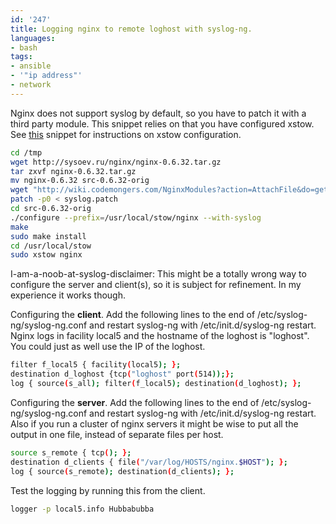 ```yaml
---
id: '247'
title: Logging nginx to remote loghost with syslog-ng.
languages:
- bash
tags:
- ansible
- '"ip address"'
- network
---
```

Nginx does not support syslog by default, so you have to patch it with a third party module. This snippet relies on that you have configured xstow. See [this](http://snippets.aktagon.com/snippets/188-Installing-git-without-getting-screwed-over-when-it-s-time-to-uninstall-upgrade-or-install-package-maintainer-s-version) snippet for instructions on xstow configuration.


```bash
cd /tmp
wget http://sysoev.ru/nginx/nginx-0.6.32.tar.gz
tar zxvf nginx-0.6.32.tar.gz
mv nginx-0.6.32 src-0.6.32-orig
wget "http://wiki.codemongers.com/NginxModules?action=AttachFile&do=get&target=syslog.patch" -O syslog.patch
patch -p0 < syslog.patch
cd src-0.6.32-orig
./configure --prefix=/usr/local/stow/nginx --with-syslog
make
sudo make install
cd /usr/local/stow
sudo xstow nginx
```
    

I-am-a-noob-at-syslog-disclaimer: This might be a totally wrong way to configure the server and client(s), so it is subject for refinement. In my experience it works though.

Configuring the **client**. Add the following lines to the end of /etc/syslog-ng/syslog-ng.conf and restart syslog-ng with /etc/init.d/syslog-ng restart. Nginx logs in facility local5 and the hostname of the loghost is "loghost". You could just as well use the IP of the loghost.


```bash
filter f_local5 { facility(local5); };
destination d_loghost {tcp("loghost" port(514));};
log { source(s_all); filter(f_local5); destination(d_loghost); };
```
    

Configuring the **server**. Add the following lines to the end of /etc/syslog-ng/syslog-ng.conf and restart syslog-ng with /etc/init.d/syslog-ng restart. Also if you run a cluster of nginx servers it might be wise to put all the output in one file, instead of separate files per host.


```bash
source s_remote { tcp(); };
destination d_clients { file("/var/log/HOSTS/nginx.$HOST"); };
log { source(s_remote); destination(d_clients); };
```
    

Test the logging by running this from the client.


```bash
logger -p local5.info Hubbabubba
```
    

